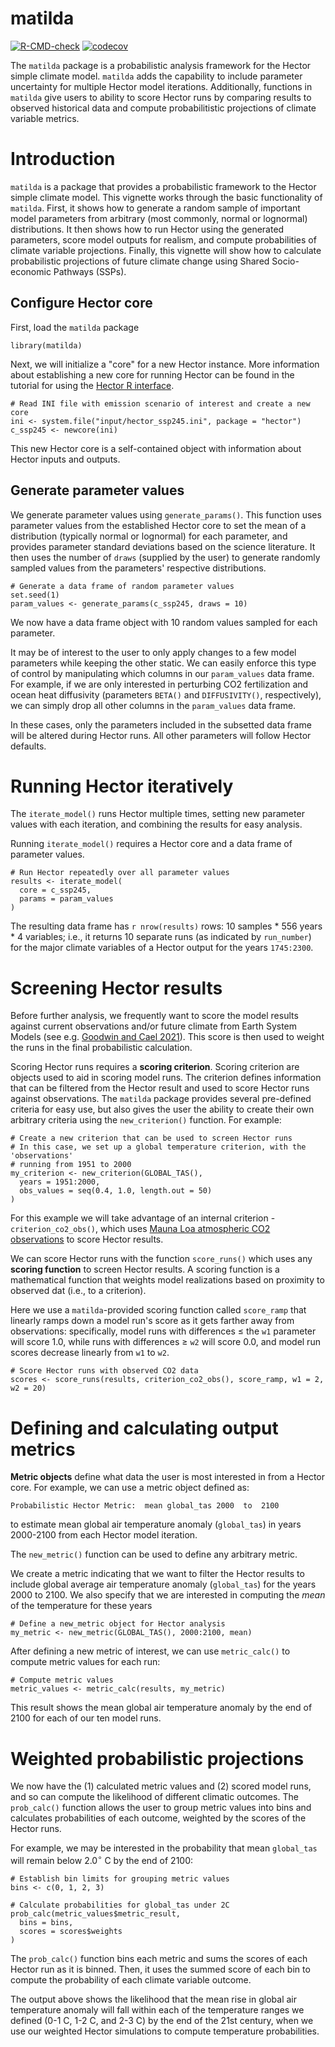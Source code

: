 
<!-- README.md is generated from README.Rmd. Please edit that file -->

# matilda

<!-- badges: start -->

[![R-CMD-check](https://github.com/JGCRI/matilda/actions/workflows/R-CMD-check.yaml/badge.svg)](https://github.com/JGCRI/matilda/actions/workflows/R-CMD-check.yaml) [![codecov](https://codecov.io/gh/JGCRI/matilda/branch/main/graph/badge.svg?token=4XiWRQQypv)](https://codecov.io/gh/JGCRI/matilda)

<!-- badges: end -->

The `matilda` package is a probabilistic analysis framework for the Hector simple climate model. `matilda` adds the capability to include parameter uncertainty for multiple Hector model iterations. Additionally, functions in `matilda` give users to ability to score Hector runs by comparing results to observed historical data and  compute probabilitistic projections of climate variable metrics.  

# Introduction

`matilda` is a package that provides a probabilistic framework to the Hector simple climate model. 
This vignette works through the basic functionality of `matilda`. 
First, it shows how to generate a random sample of important model parameters from arbitrary (most commonly, normal or lognormal) distributions. 
It then shows how to run Hector using the generated parameters, score model outputs for realism, and compute probabilities of climate variable projections.
Finally, this vignette will show how to calculate probabilistic projections of future climate change using Shared Socio-economic Pathways (SSPs).

#### 

## Configure Hector core

First, load the `matilda` package

```{r setup}
library(matilda)
```

Next, we will initialize a "core" for a new Hector instance. 
More information about establishing a new core for running Hector can be found in the tutorial for using the [Hector R interface](https://jgcri.github.io/hector/articles/intro-to-hector.html).

```{r}
# Read INI file with emission scenario of interest and create a new core
ini <- system.file("input/hector_ssp245.ini", package = "hector")
c_ssp245 <- newcore(ini)
```

This new Hector core is a self-contained object with information about Hector inputs and outputs.

## Generate parameter values

We generate parameter values using `generate_params()`. 
This function uses parameter values from the established Hector core to set the mean of a distribution (typically normal or lognormal) for each parameter, and provides parameter standard deviations based on the science literature.
It then uses the number of `draws` (supplied by the user) to generate randomly sampled values from the parameters' respective distributions.

```{r}
# Generate a data frame of random parameter values
set.seed(1)
param_values <- generate_params(c_ssp245, draws = 10)
```

We now have a data frame object with 10 random values sampled for each parameter.

It may be of interest to the user to only apply changes to a few model parameters while keeping the other static. We can easily enforce this type of control by manipulating which columns in our `param_values` data frame. For example, if we are only interested in perturbing CO2 fertilization and ocean heat diffusivity (parameters `BETA()` and `DIFFUSIVITY()`, respectively), we can simply drop all other columns in the `param_values` data frame.

In these cases, only the parameters included in the subsetted data frame will be altered during Hector runs. All other parameters will follow Hector defaults.

# Running Hector iteratively

The `iterate_model()` runs Hector multiple times, setting new parameter values with each iteration, and combining the results for easy analysis.

Running `iterate_model()` requires a Hector core and a data frame of parameter values.

```{r}
# Run Hector repeatedly over all parameter values
results <- iterate_model(
  core = c_ssp245,
  params = param_values
)
```

The resulting data frame has `r nrow(results)` rows: 10 samples * 556 years * 4 variables; i.e., it returns 10 separate runs (as indicated by `run_number`) for the major climate variables of a Hector output for the years `1745:2300`.

# Screening Hector results

Before further analysis, we frequently want to score the model results against current observations and/or future climate from Earth System Models (see e.g. [Goodwin and Cael 2021](https://esd.copernicus.org/articles/12/709/2021/)).
This score is then used to weight the runs in the final probabilistic calculation.

Scoring Hector runs requires a **scoring criterion**. Scoring criterion are objects used to aid in scoring model runs. The criterion defines information that can be filtered from the Hector result and used to score Hector runs against observations. The `matilda` package provides several pre-defined criteria for easy use, but also gives the user the ability to create their own arbitrary criteria using the `new_criterion()` function. For example:

```{r}
# Create a new criterion that can be used to screen Hector runs
# In this case, we set up a global temperature criterion, with the 'observations'
# running from 1951 to 2000
my_criterion <- new_criterion(GLOBAL_TAS(),
  years = 1951:2000,
  obs_values = seq(0.4, 1.0, length.out = 50)
)

```

For this example we will take advantage of an internal criterion - `criterion_co2_obs()`, which uses [Mauna Loa atmospheric CO2 observations](https://gml.noaa.gov/ccgg/trends/) to score Hector results.

We can score Hector runs with the function `score_runs()` which uses any **scoring function** to screen Hector results. A scoring function is a mathematical function that weights model realizations based on proximity to observed dat (i.e., to a criterion).

Here we use a `matilda`-provided scoring function called `score_ramp` that linearly ramps down a model run's score as it gets farther away from observations: specifically, model runs with differences $\le$ the `w1` parameter will score 1.0, while runs with differences $\ge$ `w2` will score 0.0, and model run scores decrease linearly from `w1` to `w2`.

```{r}
# Score Hector runs with observed CO2 data
scores <- score_runs(results, criterion_co2_obs(), score_ramp, w1 = 2, w2 = 20)

```
#### 

# Defining and calculating output metrics

**Metric objects** define what data the user is most interested in from a Hector core. For example, we can use a metric object defined as:

`Probabilistic Hector Metric:  mean global_tas 2000  to  2100`

to estimate mean global air temperature anomaly (`global_tas`) in years 2000-2100 from each Hector model iteration.

The `new_metric()` function can be used to define any arbitrary metric.

We create a metric indicating that we want to filter the Hector results to include global average air temperature anomaly (`global_tas`) for the years 2000 to 2100. We also specify that we are interested in computing the _mean_ of the temperature for these years

```{r}
# Define a new_metric object for Hector analysis
my_metric <- new_metric(GLOBAL_TAS(), 2000:2100, mean)

```

After defining a new metric of interest, we can use `metric_calc()` to compute metric values for each run:

```{r}
# Compute metric values
metric_values <- metric_calc(results, my_metric)

```

This result shows the mean global air temperature anomaly by the end of 2100 for each of our ten model runs.

#### 

# Weighted probabilistic projections

We now have the (1) calculated metric values and (2) scored model runs, and so can compute the likelihood of different climatic outcomes. The `prob_calc()` function allows the user to group metric values into bins and calculates probabilities of each outcome, weighted by the scores of the Hector runs.

For example, we may be interested in the probability that mean `global_tas` will remain below 2.0$^\circ$ C by the end of 2100:

```{r}
# Establish bin limits for grouping metric values
bins <- c(0, 1, 2, 3)

# Calculate probabilities for global_tas under 2C
prob_calc(metric_values$metric_result,
  bins = bins,
  scores = scores$weights
)
```

The `prob_calc()` function bins each metric and sums the scores of each Hector run as it is binned. Then, it uses the summed score of each bin to compute the probability of each climate variable outcome.

The output above shows the likelihood that the mean rise in global air temperature anomaly will fall within each of the temperature ranges we defined (0-1 C, 1-2 C, and 2-3 C) by the end of the 21st century, when we use our weighted Hector simulations to compute temperature probabilities.
